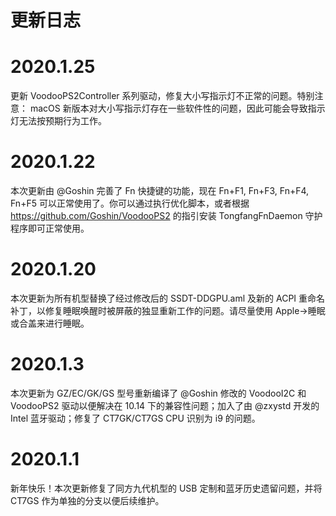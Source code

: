 # 更新日志

# 2020.1.25

更新 VoodooPS2Controller 系列驱动，修复大小写指示灯不正常的问题。特别注意： macOS 新版本对大小写指示灯存在一些软件性的问题，因此可能会导致指示灯无法按预期行为工作。

# 2020.1.22

本次更新由 @Goshin 完善了 Fn 快捷键的功能，现在 Fn+F1, Fn+F3, Fn+F4, Fn+F5 可以正常使用了。你可以通过执行优化脚本，或者根据 https://github.com/Goshin/VoodooPS2 的指引安装 TongfangFnDaemon 守护程序即可正常使用。

# 2020.1.20

本次更新为所有机型替换了经过修改后的 SSDT-DDGPU.aml 及新的 ACPI 重命名补丁，以修复睡眠唤醒时被屏蔽的独显重新工作的问题。请尽量使用 Apple->睡眠 或合盖来进行睡眠。

# 2020.1.3

本次更新为 GZ/EC/GK/GS 型号重新编译了 @Goshin 修改的 VoodooI2C 和 VoodooPS2 驱动以便解决在 10.14 下的兼容性问题；加入了由 @zxystd 开发的 Intel 蓝牙驱动；修复了 CT7GK/CT7GS CPU 识别为 i9 的问题。

# 2020.1.1

新年快乐！本次更新修复了同方九代机型的 USB 定制和蓝牙历史遗留问题，并将 CT7GS 作为单独的分支以便后续维护。